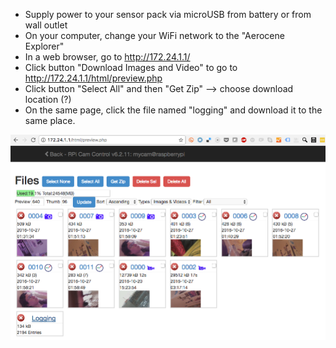 * Supply power to your sensor pack via microUSB from battery or from wall outlet
* On your computer, change your WiFi network to the "Aerocene Explorer"
* In a web browser, go to http://172.24.1.1/
* Click button "Download Images and Video" to go to http://172.24.1.1/html/preview.php
* Click button "Select All" and then "Get Zip" --> choose download location (?)
* On the same page, click the file named "logging" and download it to the same place. 

![RPi Cam Web Interface](https://github.com/Aerocene/explorer/blob/master/sensor/instructions/images/RPi-cam-interface.png)
